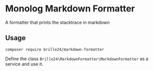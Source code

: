 # Monolog Markdown Formatter
A formatter that prints the stacktrace in markdown

## Usage
`composer require brille24/markdown-formatter`

Define the class `Brille24\MarkdownFormatter\MarkdownFormatter` as a service and use it.
